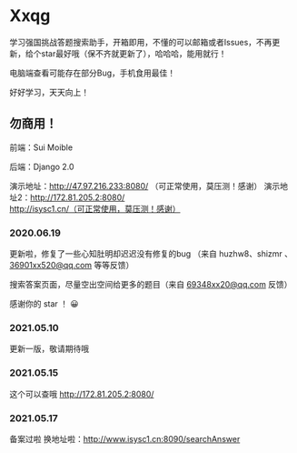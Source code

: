 # Xxqg
学习强国挑战答题搜索助手，开箱即用，不懂的可以邮箱或者Issues，不再更新，给个star最好哦（保不齐就更新了），哈哈哈，能用就行！

电脑端查看可能存在部分Bug，手机食用最佳！

好好学习，天天向上！

## 勿商用！



前端：Sui Moible



后端：Django 2.0


演示地址：http://47.97.216.233:8080/ （可正常使用，莫压测！感谢）
演示地址2：http://172.81.205.2:8080/  http://isysc1.cn/（可正常使用，莫压测！感谢）

### 2020.06.19
更新啦，修复了一些心知肚明却迟迟没有修复的bug （来自 huzhw8、shizmr 、36901xx520@qq.com 等等反馈）

搜索答案页面，尽量空出空间给更多的题目（来自 69348xx20@qq.com 反馈）

感谢你的 star ！ 😀

### 2021.05.10
更新一版，敬请期待哦

### 2021.05.15
这个可以查哦 http://172.81.205.2:8080/ 

### 2021.05.17
备案过啦 换地址啦：http://www.isysc1.cn:8090/searchAnswer

